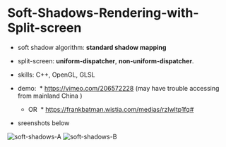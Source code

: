 # Soft-Shadows-Rendering-with-Split-screen

* soft shadow algorithm: **standard shadow mapping**
* split-screen: **uniform-dispatcher**, **non-uniform-dispatcher**.

* skills: C++, OpenGL, GLSL

* demo: 
  * https://vimeo.com/206572228 (may have trouble accessing from mainland China
)
  * OR
  * https://frankbatman.wistia.com/medias/rzlwltp1fq#
* sreenshots below

![soft-shadows-A](https://github.com/FrankBATMAN/Soft-Shadows-Rendering-with-Split-screen-Load-Balancing/blob/master/ScreenShots/SotfShaowMapping_A.bmp)
![soft-shadows-B](https://github.com/FrankBATMAN/Soft-Shadows-Rendering-with-Split-screen-Load-Balancing/blob/master/ScreenShots/SotfShaowMapping_B.bmp)

